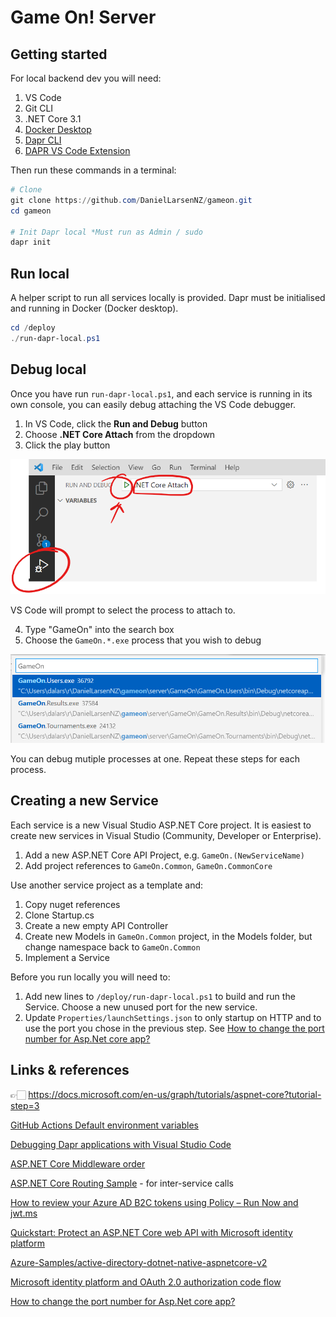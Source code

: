 # Game On! Server

## Getting started

For local backend dev you will need:

1. VS Code
2. Git CLI
3. .NET Core 3.1
4. [Docker Desktop](https://www.docker.com/products/docker-desktop)
5. [Dapr CLI](https://docs.dapr.io/getting-started/install-dapr-cli/)
6. [DAPR VS Code Extension](https://github.com/microsoft/vscode-dapr)

Then run these commands in a terminal:

```powershell
# Clone
git clone https://github.com/DanielLarsenNZ/gameon.git
cd gameon

# Init Dapr local *Must run as Admin / sudo
dapr init
```

## Run local

A helper script to run all services locally is provided. Dapr must be initialised and running in Docker (Docker desktop).

```powershell
cd /deploy
./run-dapr-local.ps1
```

## Debug local

Once you have run `run-dapr-local.ps1`, and each service is running in its own console, you can easily debug attaching the VS Code debugger.

1. In VS Code, click the **Run and Debug** button
2. Choose **.NET Core Attach** from the dropdown
3. Click the play button

![Run and debug buttons](../docs/Images/run-debug.png)

VS Code will prompt to select the process to attach to. 

4. Type "GameOn" into the search box
5. Choose the `GameOn.*.exe` process that you wish to debug

![Select the process to attach to](../docs/Images/select-process.png)

You can debug mutiple processes at one. Repeat these steps for each process.

## Creating a new Service

Each service is a new Visual Studio ASP.NET Core project. It is easiest to create new services in Visual Studio (Community, Developer or Enterprise).

1. Add a new ASP.NET Core API Project, e.g. `GameOn.(NewServiceName)`
2. Add project references to `GameOn.Common`, `GameOn.CommonCore`

Use another service project as a template and:

1. Copy nuget references
2. Clone Startup.cs
3. Create a new empty API Controller
4. Create new Models in `GameOn.Common` project, in the Models folder, but change namespace back to `GameOn.Common`
5. Implement a Service

Before you run locally you will need to:

1. Add new lines to `/deploy/run-dapr-local.ps1` to build and run the Service. Choose a new unused port for the new service.
2. Update `Properties/launchSettings.json` to only startup on HTTP and to use the port you chose in the previous step. See [How to change the port number for Asp.Net core app?]

## Links & references

👉🏻 <https://docs.microsoft.com/en-us/graph/tutorials/aspnet-core?tutorial-step=3>

[GitHub Actions Default environment variables](https://docs.github.com/en/free-pro-team@latest/actions/reference/environment-variables#default-environment-variables)

[Debugging Dapr applications with Visual Studio Code](https://blog.ehn.nu/2020/03/debugging-dapr-applications-with-visual-studio-code/)

[ASP.NET Core Middleware order](https://docs.microsoft.com/en-us/aspnet/core/fundamentals/middleware/?view=aspnetcore-3.1)

[ASP.NET Core Routing Sample](https://github.com/dapr/dotnet-sdk/tree/master/samples/AspNetCore/RoutingSample) - for inter-service calls

[How to review your Azure AD B2C tokens using Policy – Run Now and jwt.ms](https://saraford.net/2017/09/18/how-to-review-your-azure-ad-b2c-tokens-using-policy-run-now-and-jwt-ms/)

[Quickstart: Protect an ASP.NET Core web API with Microsoft identity platform](https://docs.microsoft.com/en-us/azure/active-directory/develop/quickstart-v2-aspnet-core-web-api)

[Azure-Samples/active-directory-dotnet-native-aspnetcore-v2](https://github.com/Azure-Samples/active-directory-dotnet-native-aspnetcore-v2)

[Microsoft identity platform and OAuth 2.0 authorization code flow](https://docs.microsoft.com/en-us/azure/active-directory/develop/v2-oauth2-auth-code-flow#request-an-access-token)

[How to change the port number for Asp.Net core app?]

<!-- link refs -->
[How to change the port number for Asp.Net core app?]:https://stackoverflow.com/a/49795443/610731
